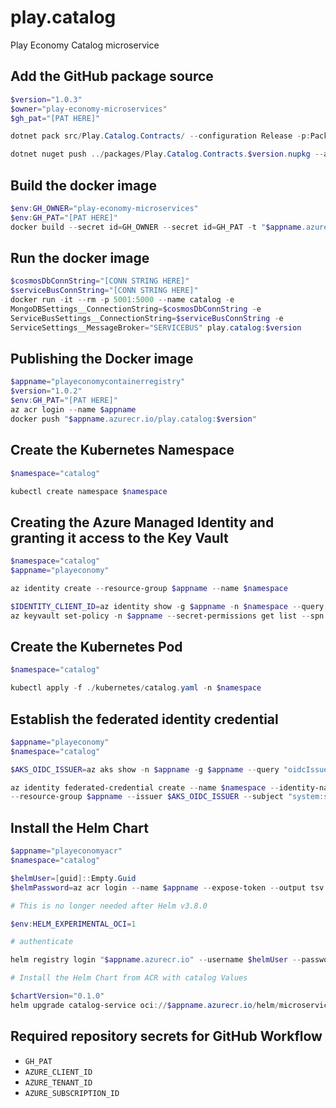 # play.catalog

Play Economy Catalog microservice

## Add the GitHub package source

```powershell
$version="1.0.3"
$owner="play-economy-microservices"
$gh_pat="[PAT HERE]"

dotnet pack src/Play.Catalog.Contracts/ --configuration Release -p:PackageVersion=$version -p:RepositoryUrl=https://github.com/$owner/play.catalog -o ../packages

dotnet nuget push ../packages/Play.Catalog.Contracts.$version.nupkg --api-key $gh_pat --source "github"
```

## Build the docker image

```powershell
$env:GH_OWNER="play-economy-microservices"
$env:GH_PAT="[PAT HERE]"
docker build --secret id=GH_OWNER --secret id=GH_PAT -t "$appname.azurecr.io/play.catalog:$version" .
```

## Run the docker image

```powershell
$cosmosDbConnString="[CONN STRING HERE]"
$serviceBusConnString="[CONN STRING HERE]"
docker run -it --rm -p 5001:5000 --name catalog -e
MongoDBSettings__ConnectionString=$cosmosDbConnString -e
ServiceBusSettings__ConnectionString=$serviceBusConnString -e
ServiceSettings__MessageBroker="SERVICEBUS" play.catalog:$version
```

## Publishing the Docker image

```powershell
$appname="playeconomycontainerregistry"
$version="1.0.2"
$env:GH_PAT="[PAT HERE]"
az acr login --name $appname
docker push "$appname.azurecr.io/play.catalog:$version"
```

## Create the Kubernetes Namespace

```powershell
$namespace="catalog"

kubectl create namespace $namespace
```

## Creating the Azure Managed Identity and granting it access to the Key Vault

```powershell
$namespace="catalog"
$appname="playeconomy"

az identity create --resource-group $appname --name $namespace

$IDENTITY_CLIENT_ID=az identity show -g $appname -n $namespace --query clientId -otsv
az keyvault set-policy -n $appname --secret-permissions get list --spn $IDENTITY_CLIENT_ID
```

## Create the Kubernetes Pod

```powershell
$namespace="catalog"

kubectl apply -f ./kubernetes/catalog.yaml -n $namespace
```

## Establish the federated identity credential

```powershell PowerShell
$appname="playeconomy"
$namespace="catalog"

$AKS_OIDC_ISSUER=az aks show -n $appname -g $appname --query "oidcIssuerProfile.issuerUrl" -otsv

az identity federated-credential create --name $namespace --identity-name $namespace
--resource-group $appname --issuer $AKS_OIDC_ISSUER --subject "system:serviceaccount:${namespace}:${namespace}-serviceaccount"
```

## Install the Helm Chart

```powershell
$appname="playeconomyacr"
$namespace="catalog"

$helmUser=[guid]::Empty.Guid
$helmPassword=az acr login --name $appname --expose-token --output tsv --query accessToken

# This is no longer needed after Helm v3.8.0

$env:HELM_EXPERIMENTAL_OCI=1

# authenticate

helm registry login "$appname.azurecr.io" --username $helmUser --password $helmPassword

# Install the Helm Chart from ACR with catalog Values

$chartVersion="0.1.0"
helm upgrade catalog-service oci://$appname.azurecr.io/helm/microservice --version $chartVersion -f ./helm/values.yaml -n $namespace --install
```

## Required repository secrets for GitHub Workflow

- `GH_PAT`
- `AZURE_CLIENT_ID`
- `AZURE_TENANT_ID`
- `AZURE_SUBSCRIPTION_ID`
